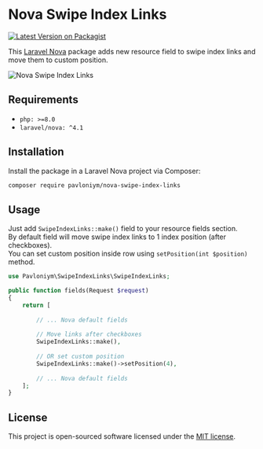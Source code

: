 # Nova Swipe Index Links

[![Latest Version on Packagist](https://img.shields.io/packagist/v/pavloniym/nova-swipe-index-links.svg?style=flat-square)](https://packagist.org/packages/pavloniym/nova-swipe-index-links)

This [Laravel Nova](https://nova.laravel.com) package adds new resource field to swipe index links and move them to
custom position.

![Nova Swipe Index Links](https://raw.githubusercontent.com/pavloniym/nova-swipe-index-links/main/.github/assets/screenshot1.png)

## Requirements

- `php: >=8.0`
- `laravel/nova: ^4.1`

## Installation

Install the package in a Laravel Nova project via Composer:

```bash
composer require pavloniym/nova-swipe-index-links
```

## Usage

Just add `SwipeIndexLinks::make()` field to your resource fields section.  
By default field will move swipe index links to 1 index position (after checkboxes).  
You can set custom position inside row using `setPosition(int $position)` method.

```php
use Pavloniym\SwipeIndexLinks\SwipeIndexLinks;

public function fields(Request $request)
{
    return [
      
        // ... Nova default fields
      
        // Move links after checkboxes
        SwipeIndexLinks::make(),
        
        // OR set custom position
        SwipeIndexLinks::make()->setPosition(4),
      
        // ... Nova default fields
    ];
}
```

## License

This project is open-sourced software licensed under the [MIT license](LICENSE.md).

